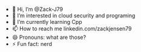 - 👋 Hi, I’m @Zack-J79
- 👀 I’m interested in cloud security and programing
- 🌱 I’m currently learning Cpp
- 📫 How to reach me linkedin.com/zackjensen79
- 😄 Pronouns: what are those?
- ⚡ Fun fact: nerd

<!---
Zack-J79/Zack-J79 is a ✨ special ✨ repository because its `README.md` (this file) appears on your GitHub profile.
You can click the Preview link to take a look at your changes.
--->
